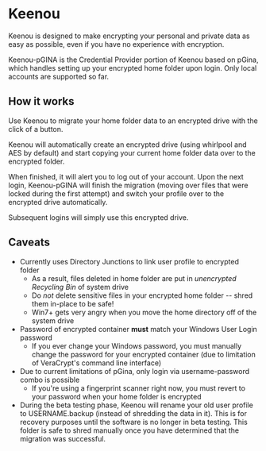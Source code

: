 # Keenou

Keenou is designed to make encrypting your personal and private data as easy as possible, even if you have no experience with encryption.  

Keenou-pGINA is the Credential Provider portion of Keenou based on pGina, which handles setting up your encrypted home folder upon login.  Only local accounts are supported so far. 

## How it works

Use Keenou to migrate your home folder data to an encrypted drive with the click of a button.

Keenou will automatically create an encrypted drive (using whirlpool and AES by default) and start copying your current home folder data over to the encrypted folder.  

When finished, it will alert you to log out of your account.  Upon the next login, Keenou-pGINA will finish the migration (moving over files that were locked during the first attempt) and switch your profile over to the encrypted drive automatically.  

Subsequent logins will simply use this encrypted drive. 

## Caveats

* Currently uses Directory Junctions to link user profile to encrypted folder
  * As a result, files deleted in home folder are put in *unencrypted Recycling Bin* of system drive
  * Do *not* delete sensitive files in your encrypted home folder -- shred them in-place to be safe!
  * Win7+ gets very angry when you move the home directory off of the system drive
* Password of encrypted container **must** match your Windows User Login password
  * If you ever change your Windows password, you must manually change the password for your encrypted container (due to limitation of VeraCrypt's command line interface)
* Due to current limitations of pGina, only login via username-password combo is possible 
  * If you're using a fingerprint scanner right now, you must revert to your password when your home folder is encrypted
* During the beta testing phase, Keenou will rename your old user profile to USERNAME.backup (instead of shredding the data in it).  This is for recovery purposes until the software is no longer in beta testing.  This folder is safe to shred manually once you have determined that the migration was successful. 
